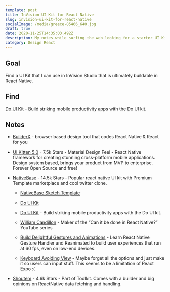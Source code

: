 ```yaml
---
template: post
title: InVision UI Kit for React Native
slug: invision-ui-kit-for-react-native
socialImage: /media/greece-85466_640.jpg
draft: true
date: 2020-11-25T14:35:03.492Z
description: My notes while surfing the web looking for a starter UI Kit for InVision that will hand off well to a React Native developer.
category: Design React
---
```


## Goal

Find a UI Kit that I can use in InVision Studio that is ultimately buildable in React Native.

## Find

[Do UI Kit](https://www.invisionapp.com/inside-design/design-resources/do/) - Build striking mobile productivity apps with the Do UI kit.

## Notes

* [BuilderX](https://builderx.io/) - browser based design tool that codes React Native & React for you

* [UI Kitten 5.0](https://akveo.github.io/react-native-ui-kitten/) - 7.5k Stars - Material Design Feel - React Native framework for creating stunning cross-platform mobile applications. Design system based, brings your product from MVP to enterprise. Forever Open Source and free!

* [NativeBase](https://nativebase.io/) - 14.5k Stars - Popular react native UI kit with Premium Template marketplace and cool twitter clone.

    * [NativeBase Sketch Template](https://nativebase.io/sketch-template)

    * [Do UI Kit](https://medium.com/@wcandillon/the-80-20-of-react-native-10f2b6af663) 

    * [Do UI Kit](https://www.invisionapp.com/inside-design/design-resources/do/) - Build striking mobile productivity apps with the Do UI kit.

    * [William Candillon](https://medium.com/@wcandillon) - Maker of the “Can it be done in React Native?” YouTube series

    * [Build Delightful Gestures and Animations](https://start-react-native.dev/) - Learn React Native Gesture Handler and Reanimated to build user experiences that run at 60 fps, even on low-end devices.

    * [Keyboard Avoiding View](https://www.youtube.com/watch?v=SskI4fP03cA) - Maybe forget all the options and just make it so users can input stuff.  This seems to be a limitation of React Expo :(


* [Shoutem](https://shoutem.com/) - 4.6k Stars - Part of Toolkit.  Comes with a builder and big opinions on ReactNative data fetching and handling.

